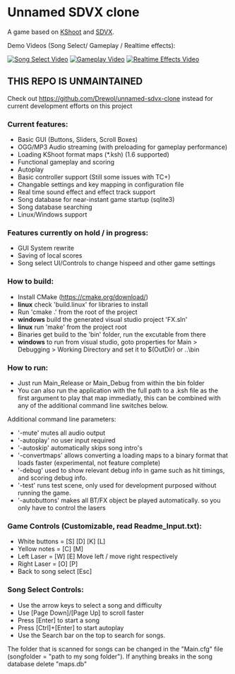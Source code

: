 # Unnamed SDVX clone
A game based on [KShoot](http://kshoot.client.jp/) and [SDVX](https://www.youtube.com/watch?v=JBHKNl87juA).

Demo Videos (Song Select/ Gameplay / Realtime effects):

[![Song Select Video](http://img.youtube.com/vi/GYOHy5CY2pU/1.jpg)](https://www.youtube.com/watch?v=GYOHy5CY2pU)
[![Gameplay Video](http://img.youtube.com/vi/dfEbmBzdvYA/1.jpg)](https://www.youtube.com/watch?v=dfEbmBzdvYA)
[![Realtime Effects Video](http://img.youtube.com/vi/PVIAENg13OU/1.jpg)](https://www.youtube.com/watch?v=PVIAENg13OU)

## THIS REPO IS UNMAINTAINED
Check out https://github.com/Drewol/unnamed-sdvx-clone instead for current development efforts on this project

### Current features:
- Basic GUI (Buttons, Sliders, Scroll Boxes)
- OGG/MP3 Audio streaming (with preloading for gameplay performance)
- Loading KShoot format maps (*.ksh) (1.6 supported)
- Functional gameplay and scoring
- Autoplay
- Basic controller support (Still some issues with TC+)
- Changable settings and key mapping in configuration file
- Real time sound effect and effect track support
- Song database for near-instant game startup (sqlite3)
- Song database searching
- Linux/Windows support

### Features currently on hold / in progress:
- GUI System rewrite
- Saving of local scores
- Song select UI/Controls to change hispeed and other game settings

### How to build:
- Install CMake (https://cmake.org/download/)
- **linux** check 'build.linux' for libraries to install
- Run 'cmake .' from the root of the project
- **windows** build the generated visual studio project 'FX.sln'
- **linux** run 'make' from the project root
- Binaries get build to the 'bin' folder, run the excutable from there
- **windows** to run from visual studio, goto properties for Main > Debugging > Working Directory and set it to $(OutDir) or ..\bin

### How to run:
- Just run Main_Release or Main_Debug from within the bin folder
- You can also run the application with the full path to a .ksh file as the first argument to play that map immediatly, this can be combined with any of the additional command line switches below.

Additional command line parameters:
- '-mute' mutes all audio output
- '-autoplay' no user input required
- '-autoskip' automatically skips song intro's
- '-convertmaps' allows converting a loading maps to a binary format that loads faster (experimental, not feature complete)
- '-debug' used to show relevant debug info in game such as hit timings, and scoring debug info.
- '-test' runs test scene, only used for development purposed without running the game.
- '-autobuttons' makes all BT/FX object be played automatically. so you only have to control the lasers

### Game Controls (Customizable, read **Readme_Input.txt**):
- White buttons = [S] [D] [K] [L]
- Yellow notes = [C] [M] 
- Left Laser = [W] [E] 
 Move left / move right respectively
- Right Laser = [O] [P]
- Back to song select [Esc]

### Song Select Controls:
- Use the arrow keys to select a song and difficulty
- Use [Page Down]/[Page Up] to scroll faster
- Press [Enter] to start a song
- Press [Ctrl]+[Enter] to start autoplay
- Use the Search bar on the top to search for songs.

The folder that is scanned for songs can be changed in the "Main.cfg" file (songfolder = "path to my song folder").
If anything breaks in the song database delete "maps.db"
